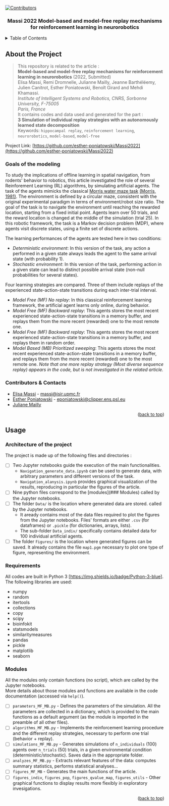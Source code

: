 <div id="top"></div>

<!-- PROJECT SHIELDS -->
[![Contributors][contributors-shield]][contributors-url]

<h3 align="center">
  Massi 2022
  Model-based and model-free replay mechanisms for reinforcement learning in neurorobotics</h3>
</div>

<!-- TABLE OF CONTENTS -->
<details>
  <summary>Table of Contents</summary>
  <ol>
    <li><a href="#about-the-project">About The Project</a></li>
    <li><a href="#contributors">Contributors & Contacts</a></li>
    <li><a href="#requirements">Requirements</a></li>
    <li><a href="#usage">Usage</a></li>
  </ol>
</details>


## About the Project

> This repository is related to the article :  
> **Model-based and model-free replay mechanisms for reinforcement learning in neurorobotics** (2022, Submitted)   
> Elisa Massi, Remi Dromnelle, Julianne Mailly, Jeanne Barthéléemy, Julien Canitrot, Esther Poniatowski, Benoît Girard and Mehdi Khamassi.   
> _Institute of Intelligent Systems and Robotics, CNRS, Sorbonne University, F-75005_  
> _Paris, France_  
> It contains codes and data used and generated for the part :  
> **3 Simulation of individual replay strategies with an autonomously learned state decomposition**  
Keywords: `hippocampal replay`, `reinforcement learning`, `neurorobotics`, `model-based`, `model-free`

Project Link: [https://github.com/esther-poniatowski/Massi2022](https://github.com/esther-poniatowski/Massi2022)

### Goals of the modeling 

To study the implications of offline learning in spatial navigation, from rodents' behavior to robotics, this article investigated the role of several Reinforement Learning (RL) algorithms, by simulating artificial agents. 
The task of the agents mimicks the classical [Morris water maze task](http://www.scholarpedia.org/article/Morris_water_maze) [(Morris, 1981)](https://www.nature.com/articles/297681a0). The environment is defined by a circular maze, consistent with the original experimental paradigm in terms of environment/robot size ratio. The goal of the task is to navigate the environment until reaching the rewarded location, starting from a fixed initial point. Agents learn over 50 trials, and the reward location is changed at the middle of the simulation (trial 25). In this robotic framework, the task is a Markov decision problem (MDP), where agents visit discrete states, using a finite set of discrete actions.

The learning performances of the agents are tested here in two conditions:
- *Deterministic environment*: In this version of the task, any action a performed in a given state always leads the agent to the same arrival state (with probability 1).
- *Stochastic environment*: In this version of the task, performing action in a given state can lead to distinct possible arrival state (non-null probabilities for several states).

Four learning strategies are compared. Three of them include replays of the experienced state-action-state transitions during each inter-trial interval.
- *Model Free (MF) No replay*: In this classical reinforcement learning framework, the artificial agent learns only online, during behavior.
- *Model Free (MF) Backward replay*: This agents stores the most recent experienced state-action-state transitions in a memory buffer, and replays them from the more recent (rewarded) one to the most remote one.
- *Model Free (MF) Backward replay*: This agents stores the most recent experienced state-action-state transitions in a memory buffer, and replays them in random order.
- *Model Based (MB) Prioritized sweeping*: This agents stores the most recent experienced state-action-state transitions in a memory buffer, and replays them from the more recent (rewarded) one to the most remote one.
*Note that one more replay strategy (Most diverse sequence replay) appears in the code, but is not investigated in the related article.*

### Contributors & Contacts

- [Elisa Massi](https://github.com/elimas9) - massi@isir.upmc.fr
- [Esther Poniatowski](https://github.com/esther-poniatowski) - eponiatowski@clipper.ens.psl.eu
- [Juliane Mailly](https://github.com/julianemailly) 

<p align="right">(<a href="#top">back to top</a>)</p>


## Usage

### Architecture of the project

The project is made up of the following files and directories :
- [ ] Two Jupyter notebooks guide the execution of the main functionalities. 
  - `Navigation_generate_data.ipynb` can be used to generate data, with arbitrary parameters and different versions of the task.
  - `Navigation_alanysis.ipynb` provides graphical visualization of the results, reproducing in particular the figures of the article.
- [ ] Nine python files correspond to the [modules](### Modules) called by the Jupyter notebooks.
- [ ] The folder `Data/` is the location where generated data are stored. called by the Jupyter notebooks.
  - It aready contains most of the data files required to plot the figures from the Jupyter notebooks. Files' formats are either `.csv` (for dataframes) or `.pickle` (for dictionaries, arrays, lists).
  - The sub-folder `Data_indiv/` specifically contains detailed data for 100 individual artificial agents.
- [ ] The folder `Figures/` is the location where generated figures can be saved. It already contains the file `map1.pgm` necessary to plot one type of figure, representing the environment.

### Requirements

All codes are built in Python 3 [https://img.shields.io/badge/Python-3-blue].
The following libraries are used:
- numpy
- random
- itertools
- collections
- copy
- scipy
- bioinfokit
- statsmodels
- similaritymeasures
- pandas
- pickle
- matplotlib
- seaborn

### Modules

All the modules only contain functions (no script), which are called by the Jupyter notebooks.  
More details about those modules and functions are available in the code documentation (accessed via `help()`).

- [ ] `parameters_MF_MB.py` - Defines the parameters of the simulation. All the parameters are collected in a dictionary, which is provided to the main functions as a default argument (as the module is imported in the preamble of all other files).
- [ ] `algorithms_MF_MB.py` - Implements the reinforcement learning procedure and the different replay strategies, necessary to perform one trial (behavior + replay).
- [ ] `simulations_MF_MB.py` - Generates simulations of `n_individuals` (100) agents over `n_trials` (50) trials, in a given environmental condition (deterministic/stochastic). Saves data in the appropriate folder.
- [ ] `analyzes_MF_MB.py` - Extracts relevant features of the data: computes summary statistics, performs statistical analyses...
- [ ] `figures_MF_MB` - Generates the main functions of the article.
- [ ] `figures_indiv`, `figures_pop`, `figures_qvalue_map`, `figures_utils` - Other graphical functions to display results more flexibly in exploratory invesigations.

<p align="right">(<a href="#top">back to top</a>)</p>


<!-- MARKDOWN LINKS & IMAGES -->
<!-- https://www.markdownguide.org/basic-syntax/#reference-style-links -->
[contributors-shield]: https://img.shields.io/github/contributors/github_username/repo_name.svg?style=for-the-badge
[contributors-url]: https://github.com/github_username/repo_name/graphs/contributors
[product-screenshot]: images/screenshot.png

